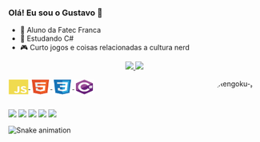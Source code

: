 ### Olá! Eu sou o Gustavo 👋

- 🔭 Aluno da Fatec Franca
- 📖 Estudando C#
- 🎮 Curto jogos e coisas relacionadas a cultura nerd

<div align="center">
  <a href="https://github.com/GustavoSilvah">
  <img height="160em" src="https://github-readme-stats.vercel.app/api?username=GustavoSilvah&show_icons=true&theme=dark&include_all_commits=true&count_private=true"/>
  <img height="160em" src="https://github-readme-stats.vercel.app/api/top-langs/?username=GustavoSilvah&layout=compact&langs_count=7&theme=dark"/>
</div>
  
<div style="display: inline_block"><br>
  <img align="center" alt="Rafa-Js" height="30" width="40" src="https://raw.githubusercontent.com/devicons/devicon/master/icons/javascript/javascript-plain.svg">
  <img align="center" alt="Rafa-HTML" height="30" width="40" src="https://raw.githubusercontent.com/devicons/devicon/master/icons/html5/html5-original.svg">
  <img align="center" alt="Rafa-CSS" height="30" width="40" src="https://raw.githubusercontent.com/devicons/devicon/master/icons/css3/css3-original.svg">
  <img align="center" alt="Rafa-Csharp" height="30" width="40" src="https://raw.githubusercontent.com/devicons/devicon/master/icons/csharp/csharp-original.svg">
  <img align="right" alt="Rengoku-pic" height="130" style="border-radius:50px;" src="https://64.media.tumblr.com/4cfa3d1e6662736b519fe245c3a17a58/5185688e622d7f54-ba/s540x810/98d0c8e6edd74e3c10dd24ea0a3c5ca5dea9bece.gifv"> 
</div>
  
##
<div>  
    <a href="https://www.youtube.com/channel/UC7jeugDQtpkY3YUdq6K2oPQ" target="_blank"><img src="https://img.shields.io/badge/YouTube-FF0000?style=for-the-badge&logo=youtube&logoColor=white" target="_blank"></a>
      <a href="https://instagram.com/gustavosilva.zip" target="_blank"><img src="https://img.shields.io/badge/-Instagram-%23E4405F?style=for-the-badge&logo=instagram&logoColor=white" target="_blank"></a>
      <a href="https://www.twitch.tv/gustavinhon" target="_blank"><img src="https://img.shields.io/badge/Twitch-9146FF?style=for-the-badge&logo=twitch&logoColor=white" target="_blank"></a>
      <a href = "mailto:gustavosilva.gs2001@hotmail.com"><img src="https://img.shields.io/badge/Microsoft_Outlook-0078D4?style=for-the-badge&logo=microsoft-outlook&logoColor=white" target="_blank"></a>
      <a href="https://www.linkedin.com/in/gustavosil" target="_blank"><img src="https://img.shields.io/badge/-LinkedIn-%230077B5?style=for-the-badge&logo=linkedin&logoColor=white" target="_blank"></a>
</div>
  
![Snake animation](https://github.com/GustavoSilvah/GustavoSilvah/blob/output/github-contribution-grid-snake.svg)
